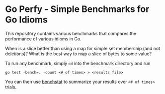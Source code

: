 # Go Perfy - Simple Benchmarks for Go Idioms

This repository contains various benchmarks that compares the performance
of various idioms in Go.

When is a slice better than using a map for simple set membership
(and not deletions)? What is the best way to map a slice of bytes to some value?

To run any benchmark, simply `cd` into the benchmark directory and run
```
go test -bench=. -count <# of times> > <results file>
```
You can then use [benchstat](https://godoc.org/golang.org/x/perf/cmd/benchstat)
to summarize your results over `<# of times>` trials.

